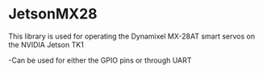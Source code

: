 # JetsonMX28
This library is used for operating the Dynamixel MX-28AT smart servos on the NVIDIA Jetson TK1

-Can be used for either the GPIO pins or through UART
